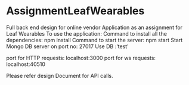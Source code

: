 # AssignmentLeafWearables
Full back end design for online vendor Application as an assignment for Leaf Wearables
To use the application:
Command to install all the dependencies: npm install
Command to start the server: npm start
Start Mongo DB server on port no: 27017
Use DB :'test'

port for HTTP requests: localhost:3000
port for ws requests: localhost:40510

Please refer design Document for API calls.
